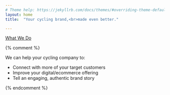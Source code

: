 ```yaml
---
# Theme help: https://jekyllrb.com/docs/themes/#overriding-theme-defaults
layout: home
title:  "Your cycling brand,<br>made even better."

---
```

<!-- [How we can help your business](/services) -->
<a class="f6 link dim br-pill ba bw1 ph3 pv2 mb2 dib white" href="/about">What We Do</a>

{% comment %}
<p>We can help your cycling company to:</p>
<ul>
	<li>Connect with more of your target customers</li>
	<li>Improve your digital/ecommerce offering</li>
	<li>Tell an engaging, authentic brand story</li>
</ul>
{% endcomment %}
